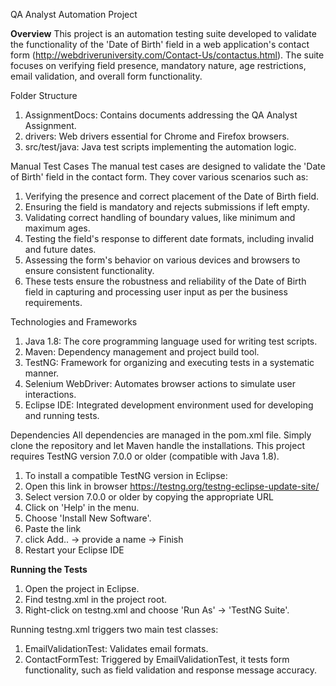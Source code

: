 QA Analyst Automation Project

**Overview**
This project is an automation testing suite developed to validate the functionality of the 'Date of Birth' field in a web application's contact form (http://webdriveruniversity.com/Contact-Us/contactus.html). The suite focuses on verifying field presence, mandatory nature, age restrictions, email validation, and overall form functionality.

Folder Structure
1. AssignmentDocs: Contains documents addressing the QA Analyst Assignment.
2. drivers: Web drivers essential for Chrome and Firefox browsers.
3. src/test/java: Java test scripts implementing the automation logic.

Manual Test Cases
The manual test cases are designed to validate the 'Date of Birth' field in the contact form. They cover various scenarios such as:
1. Verifying the presence and correct placement of the Date of Birth field.
2. Ensuring the field is mandatory and rejects submissions if left empty.
3. Validating correct handling of boundary values, like minimum and maximum ages.
4. Testing the field's response to different date formats, including invalid and future dates.
5. Assessing the form's behavior on various devices and browsers to ensure consistent functionality.
6. These tests ensure the robustness and reliability of the Date of Birth field in capturing and processing user input as per the business requirements.

Technologies and Frameworks
1. Java 1.8: The core programming language used for writing test scripts.
2. Maven: Dependency management and project build tool.
3. TestNG: Framework for organizing and executing tests in a systematic manner.
4. Selenium WebDriver: Automates browser actions to simulate user interactions.
5. Eclipse IDE: Integrated development environment used for developing and running tests.

Dependencies
All dependencies are managed in the pom.xml file. Simply clone the repository and let Maven handle the installations.
This project requires TestNG version 7.0.0 or older (compatible with Java 1.8). 
1. To install a compatible TestNG version in Eclipse: 
2. Open this link in browser https://testng.org/testng-eclipse-update-site/
3. Select version 7.0.0 or older by copying the appropriate URL
4. Click on 'Help' in the menu.
5. Choose 'Install New Software'.
6. Paste the link
7. click Add.. -> provide a name -> Finish
8. Restart your Eclipse IDE

**Running the Tests**
1. Open the project in Eclipse.
2. Find testng.xml in the project root.
3. Right-click on testng.xml and choose 'Run As' -> 'TestNG Suite'.

Running testng.xml triggers two main test classes:

1. EmailValidationTest: Validates email formats.
2. ContactFormTest: Triggered by EmailValidationTest, it tests form functionality, such as field validation and response message accuracy.

